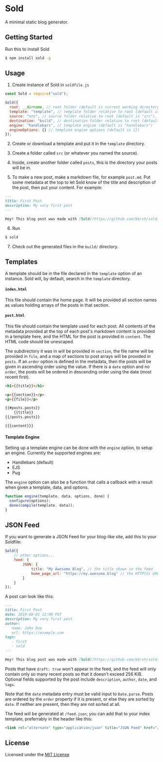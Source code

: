 # Sold

A minimal static blog generator.

## Getting Started

Run this to install Sold

```sh
$ npm install sold -g
```

## Usage

1) Create instance of Sold in `soldfile.js`
```js
const Sold = require("sold");

Sold({
  root: __dirname, // root folder (default is current working directory)
  template: "template", // template folder relative to root (default is "template")
  source: "src", // source folder relative to root (default is "src"),
  destination: "build", // destination folder relative to root (default is "build")
  engine: "handlebars", // template engine (default is "handlebars")
  engineOptions: {} // template engine options (default is {})
});
```

2) Create or download a template and put it in the `template` directory.

3) Create a folder called `src` (or whatever you named the source).

4) Inside, create another folder called `posts`, this is the directory your posts will be in.

5) To make a new post, make a markdown file, for example `post.md`. Put some metadata at the top to let Sold know of the title and description of the post, then put your content. For example:
```markdown
---
title: First Post
description: My very first post
---

Hey! This blog post was made with [Sold](https://github.com/kbrsh/sold).
```

6) Run
```sh
$ sold
```

7) Check out the generated files in the `build/` directory.

## Templates

A template should be in the file declared in the `template` option of an instance. Sold will, by default, search in the `template` directory.

#### `index.html`

This file should contain the home page. It will be provided all section names as values holding arrays of the posts in that section.

#### `post.html`

This file should contain the template used for each post. All contents of the metadata provided at the top of each post's markdown content is provided in a template here, and the HTML for the post is provided in `content`. The HTML code should be unescaped.

The subdirectory it was in will be provided in `section`, the file name will be provided in `file`, and a map of sections to post arrays will be provided in `posts`. If an `order` option is defined in the metadata, then the posts will be given in ascending order using the value. If there is a `date` option and no `order`, the posts will be ordered in descending order using the date (most recent first).

```html
<h1>{{title}}</h1>

<p>{{section}}</p>
<p>{{file}}</p>

{{#posts.posts}}
	{{title}}
{{/posts.posts}}

{{{content}}}
```

#### Template Engine

Setting up a template engine can be done with the `engine` option, to setup an engine. Currently the supported engines are:

* Handlebars (default)
* EJS
* Pug

The `engine` option can also be a function that calls a callback with a result when given a template, data, and options.

```js
function engine(template, data, options, done) {
  configure(options);
  done(compile(template, data));
}
```

## JSON Feed

If you want to generate a JSON Feed for your blog-like site, add this to your Soldfile:

```js
Sold({
	// other options...
	feed: {
		JSON: {
			title: "My Awesome Blog", // the title shown in the feed
			home_page_url: "https://my.awesome.blog" // the HTTP(S) URL to where the site will reside
		}
	}
});
```

A post can look like this:

```markdown
---
title: First Post
date: 2019-08-01 12:00 PST
description: My very first post
author:
   name: John Doe
   url: https://example.com
tags:
   - first
   - sold
---

Hey! This blog post was made with [Sold](https://github.com/kbrsh/sold).
```

Posts that have `draft: true` won't appear in the feed, and the feed will only contain only so many recent posts so that it doesn't exceed 256 KiB. Optional fields supported by the post include `description`, `author`, `date`, and `tags`.

Note that the `date` metadata entry must be valid input to `Date.parse`. Posts are ordered by the `order` property if it is present, or else they are sorted by `date`. If neither are present, then they are not sorted at all.

The feed will be generated at `/feed.json`; you can add that to your index template, preferrably in the header like this:

```html
<link rel="alternate" type="application/json" title="JSON Feed" href="/feed.json"/>
```

## License

Licensed under the [MIT License](https://kbrsh.github.io/license)
